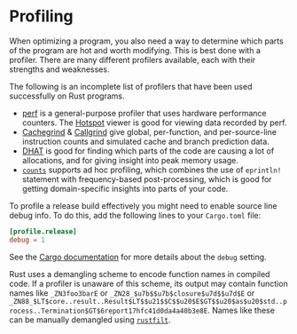 # Profiling

When optimizing a program, you also need a way to determine which parts of the
program are hot and worth modifying. This is best done with a profiler. There
are many different profilers available, each with their strengths and
weaknesses.

The following is an incomplete list of profilers that have been used
successfully on Rust programs.
- [perf] is a general-purpose profiler that uses hardware performance counters.
  The [Hotspot] viewer is good for viewing data recorded by perf.
- [Cachegrind] & [Callgrind] give global, per-function, and per-source-line
  instruction counts and simulated cache and branch prediction data.
- [DHAT] is good for finding which parts of the code are causing a lot of
  allocations, and for giving insight into peak memory usage.
- [`counts`] supports ad hoc profiling, which combines the use of `eprintln!`
  statement with frequency-based post-processing, which is good for getting
  domain-specific insights into parts of your code.

[perf]: https://perf.wiki.kernel.org/index.php/Main_Page
[Hotspot]: https://github.com/KDAB/hotspot
[Cachegrind]: https://www.valgrind.org/docs/manual/cg-manual.html
[Callgrind]: https://www.valgrind.org/docs/manual/cl-manual.html
[DHAT]: https://www.valgrind.org/docs/manual/dh-manual.html
[`counts`]: https://github.com/nnethercote/counts/

To profile a release build effectively you might need to enable source line
debug info. To do this, add the following lines to your `Cargo.toml` file:
```toml
[profile.release]
debug = 1
```
See the [Cargo documentation] for more details about the `debug` setting.

[Cargo documentation]: https://doc.rust-lang.org/cargo/reference/profiles.html#debug

Rust uses a demangling scheme to encode function names in compiled code. If a
profiler is unaware of this scheme, its output may contain function names like
`_ZN3foo3barE` or `_ZN28_$u7b$$u7b$closure$u7d$$u7d$E` or
`_ZN88_$LT$core..result..Result$LT$$u21$$C$$u20$E$GT$$u20$as$u20$std..process..Termination$GT$6report17hfc41d0da4a40b3e8E`.
Names like these can be manually demangled using [`rustfilt`].

[`rustfilt`]: https://crates.io/crates/rustfilt
